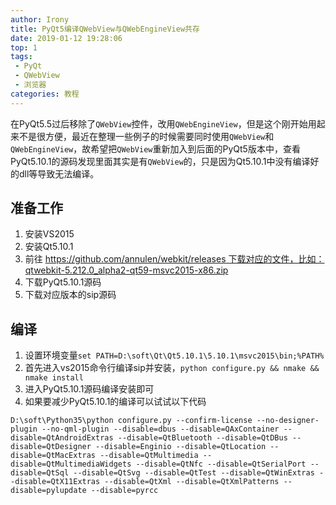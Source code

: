 ```yaml
---
author: Irony
title: PyQt5编译QWebView与QWebEngineView共存
date: 2019-01-12 19:28:06
top: 1
tags: 
 - PyQt
 - QWebView
 - 浏览器
categories: 教程
---
```


在PyQt5.5过后移除了`QWebView`控件，改用`QWebEngineView`，但是这个刚开始用起来不是很方便，最近在整理一些例子的时候需要同时使用`QWebView`和`QWebEngineView`，故希望把`QWebView`重新加入到后面的PyQt5版本中，查看PyQt5.10.1的源码发现里面其实是有`QWebView`的，只是因为Qt5.10.1中没有编译好的dll等导致无法编译。
<!-- more -->

## 准备工作

1. 安装VS2015
2. 安装Qt5.10.1
3. 前往 https://github.com/annulen/webkit/releases 下载对应的文件，比如：qtwebkit-5.212.0_alpha2-qt59-msvc2015-x86.zip
4. 下载PyQt5.10.1源码
5. 下载对应版本的sip源码

## 编译

1. 设置环境变量`set PATH=D:\soft\Qt\Qt5.10.1\5.10.1\msvc2015\bin;%PATH%`
2. 首先进入vs2015命令行编译sip并安装，`python configure.py && nmake && nmake install`
3. 进入PyQt5.10.1源码编译安装即可
4. 如果要减少PyQt5.10.1的编译可以试试以下代码

```
D:\soft\Python35\python configure.py --confirm-license --no-designer-plugin --no-qml-plugin --disable=dbus --disable=QAxContainer --disable=QtAndroidExtras --disable=QtBluetooth --disable=QtDBus --disable=QtDesigner --disable=Enginio --disable=QtLocation --disable=QtMacExtras --disable=QtMultimedia --disable=QtMultimediaWidgets --disable=QtNfc --disable=QtSerialPort --disable=QtSql --disable=QtSvg --disable=QtTest --disable=QtWinExtras --disable=QtX11Extras --disable=QtXml --disable=QtXmlPatterns --disable=pylupdate --disable=pyrcc
```